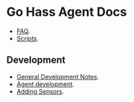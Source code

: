 <!--
 Copyright (c) 2023 Joshua Rich <joshua.rich@gmail.com>

 This software is released under the MIT License.
 https://opensource.org/licenses/MIT
-->

# Go Hass Agent Docs

- [FAQ](faq.md).
- [Scripts](scripts.md).

## Development

- [General Development Notes](development/README.md).
- [Agent development](development/agent.md).
- [Adding Sensors](development/sensors.md).

